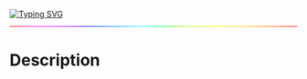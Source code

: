 [![Typing SVG](https://readme-typing-svg.demolab.com?font=Fira+Code&size=25&pause=1000&color=F7C36E&center=true&vCenter=true&width=435&lines=Task+Lister;In+differents+languages)](https://git.io/typing-svg)
![Linear](https://github.com/manulthanura/manulthanura/blob/main/GradientLine.gif)
# Description